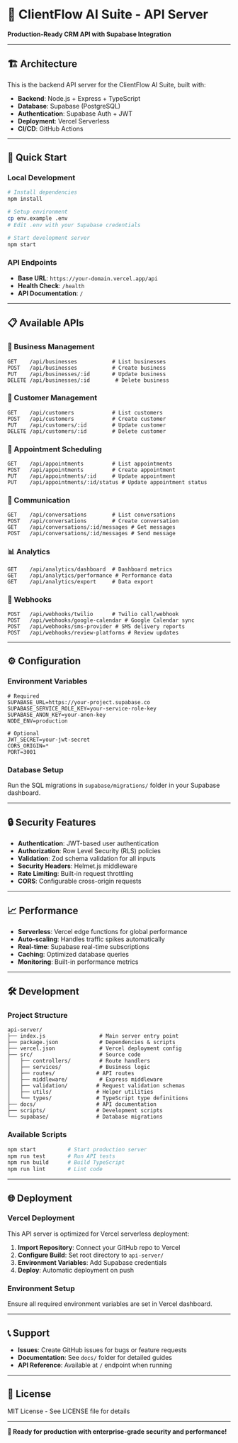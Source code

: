 # 🚀 **ClientFlow AI Suite - API Server**

**Production-Ready CRM API with Supabase Integration**

---

## 🏗️ **Architecture**

This is the backend API server for the ClientFlow AI Suite, built with:

- **Backend**: Node.js + Express + TypeScript
- **Database**: Supabase (PostgreSQL)
- **Authentication**: Supabase Auth + JWT
- **Deployment**: Vercel Serverless
- **CI/CD**: GitHub Actions

---

## 🚀 **Quick Start**

### **Local Development**
```bash
# Install dependencies
npm install

# Setup environment
cp env.example .env
# Edit .env with your Supabase credentials

# Start development server
npm start
```

### **API Endpoints**
- **Base URL**: `https://your-domain.vercel.app/api`
- **Health Check**: `/health`
- **API Documentation**: `/`

---

## 📋 **Available APIs**

### **🏢 Business Management**
```http
GET    /api/businesses           # List businesses
POST   /api/businesses           # Create business
PUT    /api/businesses/:id       # Update business
DELETE /api/businesses/:id        # Delete business
```

### **👥 Customer Management**
```http
GET    /api/customers            # List customers
POST   /api/customers            # Create customer
PUT    /api/customers/:id        # Update customer
DELETE /api/customers/:id        # Delete customer
```

### **📅 Appointment Scheduling**
```http
GET    /api/appointments         # List appointments
POST   /api/appointments         # Create appointment
PUT    /api/appointments/:id     # Update appointment
PUT    /api/appointments/:id/status # Update appointment status
```

### **💬 Communication**
```http
GET    /api/conversations        # List conversations
POST   /api/conversations        # Create conversation
GET    /api/conversations/:id/messages # Get messages
POST   /api/conversations/:id/messages # Send message
```

### **📊 Analytics**
```http
GET    /api/analytics/dashboard  # Dashboard metrics
GET    /api/analytics/performance # Performance data
GET    /api/analytics/export     # Data export
```

### **🔗 Webhooks**
```http
POST   /api/webhooks/twilio      # Twilio call/webhook
POST   /api/webhooks/google-calendar # Google Calendar sync
POST   /api/webhooks/sms-provider # SMS delivery reports
POST   /api/webhooks/review-platforms # Review updates
```

---

## ⚙️ **Configuration**

### **Environment Variables**
```env
# Required
SUPABASE_URL=https://your-project.supabase.co
SUPABASE_SERVICE_ROLE_KEY=your-service-role-key
SUPABASE_ANON_KEY=your-anon-key
NODE_ENV=production

# Optional
JWT_SECRET=your-jwt-secret
CORS_ORIGIN=*
PORT=3001
```

### **Database Setup**
Run the SQL migrations in `supabase/migrations/` folder in your Supabase dashboard.

---

## 🔒 **Security Features**

- **Authentication**: JWT-based user authentication
- **Authorization**: Row Level Security (RLS) policies
- **Validation**: Zod schema validation for all inputs
- **Security Headers**: Helmet.js middleware
- **Rate Limiting**: Built-in request throttling
- **CORS**: Configurable cross-origin requests

---

## 📈 **Performance**

- **Serverless**: Vercel edge functions for global performance
- **Auto-scaling**: Handles traffic spikes automatically
- **Real-time**: Supabase real-time subscriptions
- **Caching**: Optimized database queries
- **Monitoring**: Built-in performance metrics

---

## 🛠️ **Development**

### **Project Structure**
```
api-server/
├── index.js                 # Main server entry point
├── package.json             # Dependencies & scripts
├── vercel.json              # Vercel deployment config
├── src/                     # Source code
│   ├── controllers/         # Route handlers
│   ├── services/            # Business logic
│   ├── routes/             # API routes
│   ├── middleware/          # Express middleware
│   ├── validation/         # Request validation schemas
│   ├── utils/              # Helper utilities
│   └── types/              # TypeScript type definitions
├── docs/                   # API documentation
├── scripts/                # Development scripts
└── supabase/               # Database migrations
```

### **Available Scripts**
```bash
npm start          # Start production server
npm run test       # Run API tests
npm run build      # Build TypeScript
npm run lint       # Lint code
```

---

## 🌐 **Deployment**

### **Vercel Deployment**
This API server is optimized for Vercel serverless deployment:

1. **Import Repository**: Connect your GitHub repo to Vercel
2. **Configure Build**: Set root directory to `api-server/`
3. **Environment Variables**: Add Supabase credentials
4. **Deploy**: Automatic deployment on push

### **Environment Setup**
Ensure all required environment variables are set in Vercel dashboard.

---

## 📞 **Support**

- **Issues**: Create GitHub issues for bugs or feature requests
- **Documentation**: See `docs/` folder for detailed guides
- **API Reference**: Available at `/` endpoint when running

---

## 📜 **License**

MIT License - See LICENSE file for details

---

**🚀 Ready for production with enterprise-grade security and performance!**
